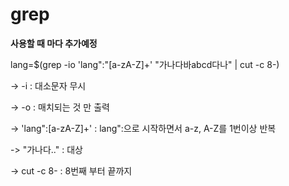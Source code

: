 # grep
**사용할 때 마다 추가예정**

lang=$(grep -io 'lang":"[a-zA-Z]\+' "가나다바abcd다나" | cut -c 8-)

-> -i : 대소문자 무시

-> -o : 매치되는 것 만 출력

-> 'lang":[a-zA-Z]\+' : lang":으로 시작하면서 a-z, A-Z를 1번이상 반복

-> "가나다.." : 대상

-> cut -c 8- : 8번째 부터 끝까지
